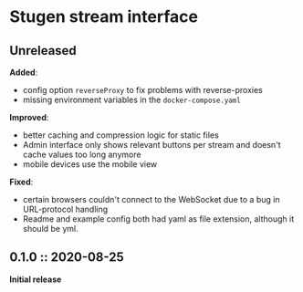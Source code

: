 # Stugen stream interface

## Unreleased
**Added**:
 - config option `reverseProxy` to fix problems with reverse-proxies
 - missing environment variables in the `docker-compose.yaml`

**Improved**:
 - better caching and compression logic for static files
 - Admin interface only shows relevant buttons per stream and doesn't cache values too long anymore
 - mobile devices use the mobile view

**Fixed**:
 - certain browsers couldn't connect to the WebSocket due to a bug in URL-protocol handling
 - Readme and example config both had yaml as file extension, although it should be yml.

## 0.1.0 :: 2020-08-25
**Initial release**

